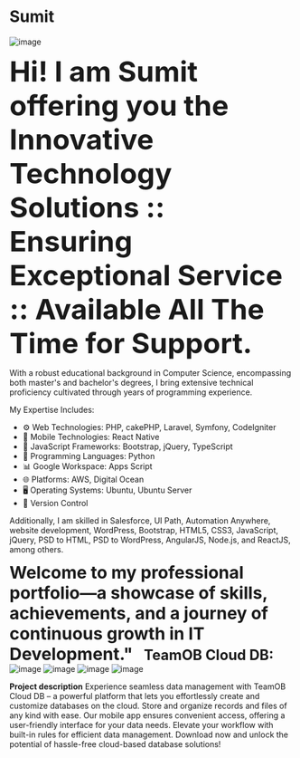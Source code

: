 # Sumit
![image](https://github.com/srsinfosystems/Sumit/assets/7068992/48465226-d722-469c-b04f-6670e288e510)

<b style="font-size:50px;">Hi!  I am Sumit offering you the Innovative Technology Solutions :: Ensuring Exceptional Service :: Available All The Time for Support.</b>

With a robust educational background in Computer Science, encompassing both master's and bachelor's degrees, I bring extensive technical proficiency cultivated through years of programming experience.

My Expertise Includes:

- ⚙️ Web Technologies: PHP, cakePHP, Laravel, Symfony, CodeIgniter
- 📱  Mobile Technologies: React Native
- 📜 JavaScript Frameworks: Bootstrap, jQuery, TypeScript
- 🐍 Programming Languages: Python
- 📊 Google Workspace: Apps Script
- 🌐 Platforms: AWS, Digital Ocean
- 🖥️ Operating Systems: Ubuntu, Ubuntu Server
- 🔄 Version Control

Additionally, I am skilled in Salesforce, UI Path, Automation Anywhere, website development, WordPress, Bootstrap, HTML5, CSS3, JavaScript, jQuery, PSD to HTML, PSD to WordPress, AngularJS, Node.js, and ReactJS, among others.

<b style="font-size:30px;">Welcome to my professional portfolio—a showcase of skills, achievements, and a journey of continuous growth in IT Development."</b>
&nbsp;
&nbsp;
<strong style="font-size:25px;">TeamOB Cloud DB: </strong>
![image](https://github.com/srsinfosystems/Sumit/assets/7068992/466068d5-9dea-4d1c-887f-b06776f8aa0f) ![image](https://github.com/srsinfosystems/Sumit/assets/7068992/2c38f6e3-f1c1-45c8-a9b1-ae0ebd734d1d)
![image](https://github.com/srsinfosystems/Sumit/assets/7068992/8194629e-deba-4db9-b367-a4e8c8dd1f30) ![image](https://github.com/srsinfosystems/Sumit/assets/7068992/17d2738c-627b-4102-a5f7-9079c5511645)


<b>Project description</b>
Experience seamless data management with TeamOB Cloud DB – a powerful platform that lets you effortlessly create and customize databases on the cloud. Store and organize records and files of any kind with ease. Our mobile app ensures convenient access, offering a user-friendly interface for your data needs. Elevate your workflow with built-in rules for efficient data management. Download now and unlock the potential of hassle-free cloud-based database solutions! 
